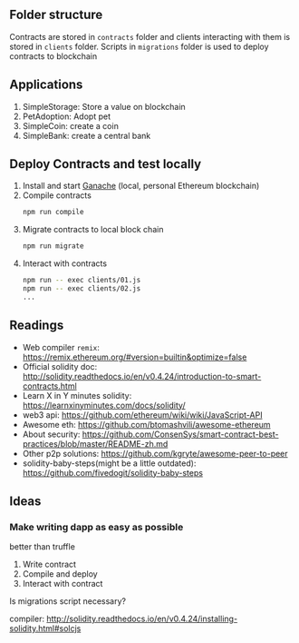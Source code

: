 ## Folder structure
Contracts are stored in `contracts` folder and clients interacting with them is stored in `clients` folder.
Scripts in `migrations` folder is used to deploy contracts to blockchain 

## Applications
1. SimpleStorage: Store a value on blockchain
2. PetAdoption: Adopt pet
3. SimpleCoin: create a coin
4. SimpleBank: create a central bank

## Deploy Contracts and test locally

1. Install and start [Ganache](https://truffleframework.com/ganache) (local, personal Ethereum blockchain)
1. Compile contracts
    ```bash
    npm run compile
    ```
1. Migrate contracts to local block chain
    ```bash
    npm run migrate
    ```
1. Interact with contracts
    ```bash
    npm run -- exec clients/01.js
    npm run -- exec clients/02.js
    ...
    ```

## Readings
- Web compiler `remix`: https://remix.ethereum.org/#version=builtin&optimize=false
- Official solidity doc: http://solidity.readthedocs.io/en/v0.4.24/introduction-to-smart-contracts.html
- Learn X in Y minutes solidity: https://learnxinyminutes.com/docs/solidity/
- web3 api: https://github.com/ethereum/wiki/wiki/JavaScript-API
- Awesome eth: https://github.com/btomashvili/awesome-ethereum
- About security: https://github.com/ConsenSys/smart-contract-best-practices/blob/master/README-zh.md
- Other p2p solutions: https://github.com/kgryte/awesome-peer-to-peer
- solidity-baby-steps(might be a little outdated): https://github.com/fivedogit/solidity-baby-steps

## Ideas
### Make writing dapp as easy as possible
better than truffle
1. Write contract
2. Compile and deploy
3. Interact with contract

Is migrations script necessary?

compiler: http://solidity.readthedocs.io/en/v0.4.24/installing-solidity.html#solcjs
